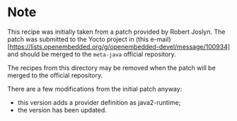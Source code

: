 # Note

This recipe was initially taken from a patch provided by Robert Joslyn. The patch was submitted to the Yocto project in (this e-mail)[https://lists.openembedded.org/g/openembedded-devel/message/100934] and should be merged to the `meta-java` official repository.

The recipes from this directory may be removed when the patch will be merged to the official repository.

There are a few modifications from the initial patch anyway:
* this version adds a provider definition as java2-runtime;
* the version has been updated.
